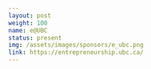 ```yaml
---
layout: post
weight: 100
name: e@UBC
status: present
img: /assets/images/sponsors/e_ubc.png
link: https://entrepreneurship.ubc.ca/
---
```

